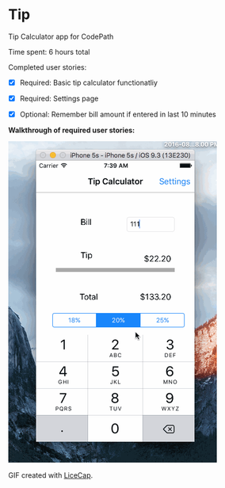 Tip
==================

Tip Calculator app for CodePath

Time spent: 6 hours total

Completed user stories:

* [x] Required: Basic tip calculator functionatliy
* [x] Required: Settings page
* [x] Optional: Remember bill amount if entered in last 10 minutes



**Walkthrough of required user stories:**

![](./tipCalculator.gif)


GIF created with [LiceCap](http://www.cockos.com/licecap/).

